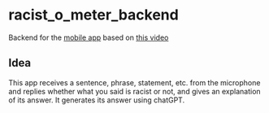 # racist_o_meter_backend

Backend for the [mobile app](https://github.com/juanstakys/racist_o_meter) based on [this video](https://www.youtube.com/shorts/XosEdKikOAc)

## Idea

This app receives a sentence, phrase, statement, etc. from the microphone and replies whether what you said is racist or not, and gives an explanation of its answer. It generates its answer using chatGPT.
